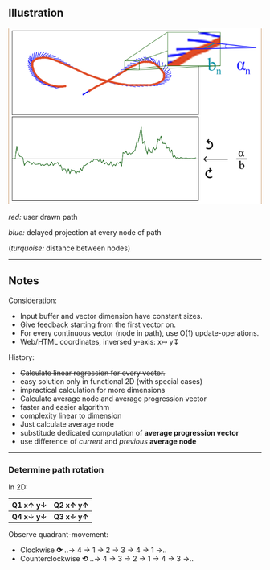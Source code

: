 ## Illustration

![Explanation so far](https://raw.githubusercontent.com/newtork/sketch-recognition/master/01-userinput-canvas/canvas-input.png)

*red:* user drawn path

*blue:* delayed projection at every node of path

(*turquoise:* distance between nodes)

--- 

## Notes

Consideration:
- Input buffer and vector dimension have constant sizes.
- Give feedback starting from the first vector on.
- For every continuous vector (node in path), use O(1) update-operations.
- Web/HTML coordinates, inversed y-axis: x↦ y↧



History:
 * ~~Calculate linear regression for every vector.~~
  * easy solution only in functional 2D (with special cases)
  * impractical calculation for more dimensions
 * ~~Calculate average node and average progression vector~~
  * faster and easier algorithm
  * complexity linear to dimension
 * Just calculate average node
  * substitude dedicated computation of **average progression vector**
  * use difference of *current* and *previous* **average node**

---

### Determine path rotation

In 2D:

Q1 x↑ y↓ | Q2 x↑ y↑
-------- | --------
**Q4 x↓ y↓** | **Q3 x↓ y↑**


Observe quadrant-movement:
- Clockwise **⟳** ..→ 4 → 1 → 2 → 3 → 4 → 1 →..
- Counterclockwise **⟲** ..→ 4 → 3 → 2 → 1 → 4 → 3 →..
